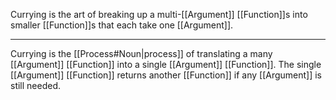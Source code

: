 Currying is the art of breaking up a multi-[[Argument]] [[Function]]s into smaller [[Function]]s that each take one [[Argument]].

---

Currying is the [[Process#Noun|process]] of translating a many [[Argument]] [[Function]] into a single [[Argument]] [[Function]]. The single [[Argument]] [[Function]] returns another [[Function]] if any [[Argument]] is still needed.